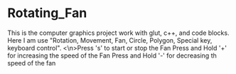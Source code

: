 # Rotating_Fan
This is the computer graphics project work with glut, c++, and code blocks. Here I am use "Rotation, Movement, Fan, Circle, Polygon,  Special key, keyboard control".
<\n>Press 's' to start or stop the Fan</n>
</n>Press and Hold '+' for increasing the speed of the Fan
</n>Press and Hold '-' for decreasing th speed of the fan
